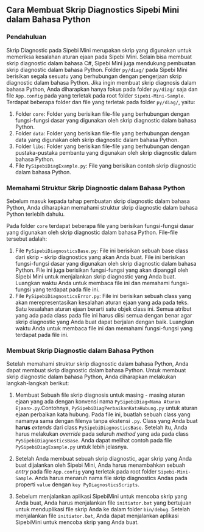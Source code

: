 ## Cara Membuat Skrip Diagnostics Sipebi Mini dalam Bahasa Python

### Pendahuluan
Skrip Diagnostic pada Sipebi Mini merupakan skrip yang digunakan untuk memeriksa kesalahan aturan ejaan pada Sipebi Mini. Selain bisa membuat skrip diagnostic dalam bahasa C#, Sipebi Mini juga mendukung pembuatan skrip diagnostic dalam bahasa Python. Folder `py/diag/` pada Sipebi Mini berisikan segala sesuatu yang berhubungan dengan pengerjaan skrip diagnostic dalam bahasa Python. Jika ingin membuat skrip diagnosis dalam bahasa Python, Anda diharapkan hanya fokus pada folder `py/diag/` saja dan file `App.config` pada yang terletak pada  root folder `Sipebi-Mini-Sample`. Terdapat beberapa folder dan file yang terletak pada folder `py/diag/`, yaitu:

1. Folder `core`: Folder yang berisikan file-file yang berhubungan dengan fungsi-fungsi dasar yang digunakan oleh skrip diagnostic dalam bahasa Python.
2. Folder `data`: Folder yang berisikan file-file yang berhubungan dengan data yang digunakan oleh skrip diagnostic dalam bahasa Python.
3. Folder `libs`: Folder yang berisikan file-file yang berhubungan dengan pustaka-pustaka pembantu yang digunakan oleh skrip diagnostic dalam bahasa Python.
4. File `PySipebiDiagExample.py`: File yang berisikan contoh skrip diagnostic dalam bahasa Python.

### Memahami Struktur Skrip Diagnostic dalam Bahasa Python
Sebelum masuk kepada tahap pembuatan skrip diagnostic dalam bahasa Python, Anda diharapkan memahami struktur skrip diagnostic dalam bahasa Python terlebih dahulu.

Pada folder `core` terdapat beberapa file yang berisikan fungsi-fungsi dasar yang digunakan oleh skrip diagnostic dalam bahasa Python. File-file tersebut adalah:
1.  File `PySipebiDiagnosticsBase.py`: File ini berisikan sebuah base class dari skrip - skrip diagnostics yang akan Anda buat. File ini berisikan fungsi-fungsi dasar yang digunakan oleh skrip diagnostic dalam bahasa Python. File ini juga berisikan fungsi-fungsi yang akan dipanggil oleh Sipebi Mini untuk menjalankan skrip diagnostic yang Anda buat. Luangkan waktu Anda untuk membaca file ini dan memahami fungsi-fungsi yang terdapat pada file ini.
2.  File `PySipebiDiagnosticsError.py`: File ini berisikan sebuah class yang akan merepresentasikan kesalahan aturan ejaan yang ada pada teks. Satu kesalahan aturan ejaan berarti satu objek class ini. Semua atribut yang ada pada class pada file ini harus diisi semua dengan benar agar skrip diagnostic yang Anda buat dapat berjalan dengan baik. Luangkan waktu Anda untuk membaca file ini dan memahami fungsi-fungsi yang terdapat pada file ini.

### Membuat Skrip Diagnostic dalam Bahasa Python
Setelah memahami struktur skrip diagnostic dalam bahasa Python, Anda dapat membuat skrip diagnostic dalam bahasa Python. Untuk membuat skrip diagnostic dalam bahasa Python, Anda diharapkan melakukan langkah-langkah berikut:

1. Membuat Sebuah file skrip diagnosis untuk masing - masing aturan ejaan yang ada dengan konvensi nama `PySipebiDiag<Nama Aturan Ejaan>.py`.Contohnya, `PySipebiDiagPerbaikanKataHubung.py` untuk aturan ejaan perbaikan kata hubung. Pada file ini, buatlah sebuah class yang namanya sama dengan filenya tanpa ekstensi `.py`. Class yang Anda buat **harus** *extends* dari class `PySipebiDiagnosticsBase`. Setelah itu, Anda harus melakukan *override* pada seluruh *method* yang ada pada class `PySipebiDiagnosticsBase`. Anda dapat melihat contoh pada file `PySipebiDiagExample.py` untuk lebih jelasnya.

2. Setelah Anda membuat sebuah skrip diagnostic, agar skrip yang Anda buat dijalankan oleh Sipebi Mini, Anda harus menambahkan sebuah *entry* pada file `App.config` yang terletak pada root folder `Sipebi-Mini-Sample`. Anda harus menaruh nama file skrip diagnostics Andas pada properti `value` dengan `key PyDiagnosticsScripts`.

3. Sebelum menjalankan aplikasi SipebiMini untuk mencoba skrip yang Anda buat, Anda harus menjalankan file `initiator.bat` yang bertujuan untuk menduplikasi file skrip Anda ke dalam folder `bin/debug`. Setelah menjalankan file `initiator.bat`, Anda dapat menjalankan aplikasi SipebiMini untuk mencoba skrip yang Anda buat.
